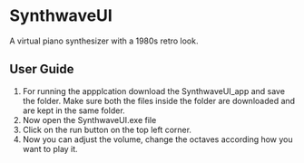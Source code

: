 # SynthwaveUI
A virtual piano synthesizer with a 1980s retro look.

## User Guide
1) For running the appplcation download the SynthwaveUI_app and save the folder. Make sure both the files inside the folder are downloaded and are kept in the same folder. 
2) Now open the SynthwaveUI.exe file 
3) Click on the run button on the top left corner. 
4) Now you can adjust the volume, change the octaves according how you want to play it.
